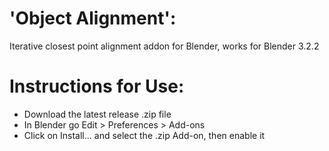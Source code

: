 # 'Object Alignment':

Iterative closest point alignment addon for Blender, works for Blender 3.2.2

# Instructions for Use:

* Download the latest release .zip file 
* In Blender go Edit > Preferences > Add-ons
* Click on Install... and select the .zip Add-on, then enable it
